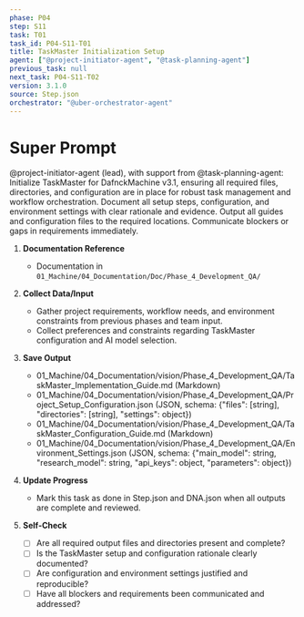 ```yaml
---
phase: P04
step: S11
task: T01
task_id: P04-S11-T01
title: TaskMaster Initialization Setup
agent: ["@project-initiator-agent", "@task-planning-agent"]
previous_task: null
next_task: P04-S11-T02
version: 3.1.0
source: Step.json
orchestrator: "@uber-orchestrator-agent"
---
```


# Super Prompt
@project-initiator-agent (lead), with support from @task-planning-agent: Initialize TaskMaster for DafnckMachine v3.1, ensuring all required files, directories, and configuration are in place for robust task management and workflow orchestration. Document all setup steps, configuration, and environment settings with clear rationale and evidence. Output all guides and configuration files to the required locations. Communicate blockers or gaps in requirements immediately.

1. **Documentation Reference**
   - Documentation in  `01_Machine/04_Documentation/Doc/Phase_4_Development_QA/`

2. **Collect Data/Input**
   - Gather project requirements, workflow needs, and environment constraints from previous phases and team input.
   - Collect preferences and constraints regarding TaskMaster configuration and AI model selection.

3. **Save Output**
   - 01_Machine/04_Documentation/vision/Phase_4_Development_QA/TaskMaster_Implementation_Guide.md (Markdown)
   - 01_Machine/04_Documentation/vision/Phase_4_Development_QA/Project_Setup_Configuration.json (JSON, schema: {"files": [string], "directories": [string], "settings": object})
   - 01_Machine/04_Documentation/vision/Phase_4_Development_QA/TaskMaster_Configuration_Guide.md (Markdown)
   - 01_Machine/04_Documentation/vision/Phase_4_Development_QA/Environment_Settings.json (JSON, schema: {"main_model": string, "research_model": string, "api_keys": object, "parameters": object})

4. **Update Progress**
   - Mark this task as done in Step.json and DNA.json when all outputs are complete and reviewed.

5. **Self-Check**
   - [ ] Are all required output files and directories present and complete?
   - [ ] Is the TaskMaster setup and configuration rationale clearly documented?
   - [ ] Are configuration and environment settings justified and reproducible?
   - [ ] Have all blockers and requirements been communicated and addressed? 